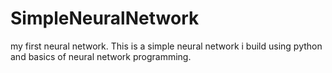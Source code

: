 # SimpleNeuralNetwork
my first neural network. This is a simple neural network i build using python and basics of neural network programming.
